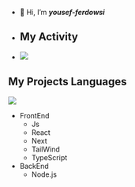- 👋 Hi, I’m ***yousef-ferdowsi***
- ## My Activity
- <img src="https://github-readme-stats.vercel.app/api?username=yousef-ferdowsi&show_icons=true&theme=radical"/>
## My Projects Languages
<img src="https://github-readme-stats.vercel.app/api/top-langs/?username=yousef-ferdowsi&hide_progress=true"/>
<ul><li>FrontEnd <ul><li>Js</li><li>React</li> <li>Next</li><li>TailWind</li><li>TypeScript</li> </ul></li> <li>BackEnd<ul><li>Node.js</li></ul></li></LI></ul>
